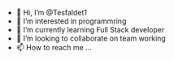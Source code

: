 - 👋 Hi, I’m @Tesfaldet1
- 👀 I’m interested in programmring 
- 🌱 I’m currently learning Full Stack developer
- 💞️ I’m looking to collaborate on team working
- 📫 How to reach me ...

<!---
Tesfaldet1/Tesfaldet1 is a ✨ special ✨ repository because its `README.md` (this file) appears on your GitHub profile.
You can click the Preview link to take a look at your changes.
--->
